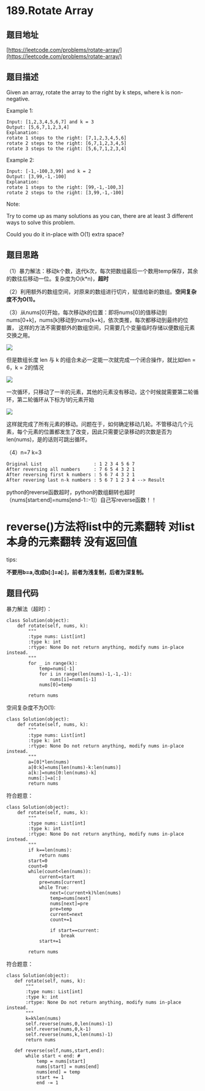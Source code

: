 189.Rotate Array
================

题目地址
--------
[https://leetcode.com/problems/rotate-array/](https://leetcode.com/problems/rotate-array/)

题目描述
--------

Given an array, rotate the array to the right by k steps, where k is non-negative.

Example 1:
```
Input: [1,2,3,4,5,6,7] and k = 3
Output: [5,6,7,1,2,3,4]
Explanation:
rotate 1 steps to the right: [7,1,2,3,4,5,6]
rotate 2 steps to the right: [6,7,1,2,3,4,5]
rotate 3 steps to the right: [5,6,7,1,2,3,4]
```
Example 2:
```
Input: [-1,-100,3,99] and k = 2
Output: [3,99,-1,-100]
Explanation: 
rotate 1 steps to the right: [99,-1,-100,3]
rotate 2 steps to the right: [3,99,-1,-100]
```
Note:

Try to come up as many solutions as you can, there are at least 3 different ways to solve this problem.

Could you do it in-place with O(1) extra space?

题目思路
--------

（1）暴力解法：移动k个数，迭代k次，每次把数组最后一个数用temp保存，其余的数往后移动一位。复杂度为O(k*n)，**超时**

（2）利用额外的数组空间，对原来的数组进行切片，赋值给新的数组。**空间复杂度不为O(1)。**

（3）从nums[0]开始，每次移动k的位置：即将nums[0]的值移动到nums[0+k]，nums[k]移动到nums[k+k]，依次类推，每次都移动到最终的位置，
这样的方法不需要额外的数组空间，只需要几个变量临时存储以便数组元素交换之用。

![](https://assets.leetcode.com/static_assets/media/original_images/189_Rotate_Array.png)

但是数组长度 len 与 k 的组合未必一定能一次就完成一个闭合操作，就比如len = 6，k = 2的情况

![](https://img-blog.csdnimg.cn/20181102200551189.png)

一次循环，只移动了一半的元素，其他的元素没有移动，这个时候就需要第二轮循环，第二轮循环从下标为1的元素开始

![](https://img-blog.csdnimg.cn/20181102200837768.png?x-oss-process=image/watermark,type_ZmFuZ3poZW5naGVpdGk,shadow_10,text_aHR0cHM6Ly9ibG9nLmNzZG4ubmV0L3FxXzI4NTg0ODg5,size_16,color_FFFFFF,t_70)

这样就完成了所有元素的移动。问题在于，如何确定移动几轮。不管移动几个元素，每个元素的位置都发生了改变，因此只需要记录移动的次数是否为len(nums)，是的话则可跳出循环。

（4）n=7 k=3

```
Original List                   : 1 2 3 4 5 6 7
After reversing all numbers     : 7 6 5 4 3 2 1
After reversing first k numbers : 5 6 7 4 3 2 1
After revering last n-k numbers : 5 6 7 1 2 3 4 --> Result
```

python的reverse函数超时，python的数组翻转也超时（nums[start:end]=nums[end-1::-1]）自己写reverse函数！！

# reverse()方法将list中的元素翻转 对list本身的元素翻转 没有返回值 

tips:

**不要用b=a,改成b[:]=a[:]，前者为浅复制，后者为深复制。**



题目代码
-------

暴力解法（超时）：

```
class Solution(object):
    def rotate(self, nums, k):
        """
        :type nums: List[int]
        :type k: int
        :rtype: None Do not return anything, modify nums in-place instead.
        """
        for _ in range(k):
            temp=nums[-1]
            for i in range(len(nums)-1,-1,-1):
                nums[i]=nums[i-1]
            nums[0]=temp
        
        return nums
```

空间复杂度不为O(1):

```
class Solution(object):
    def rotate(self, nums, k):
        """
        :type nums: List[int]
        :type k: int
        :rtype: None Do not return anything, modify nums in-place instead.
        """
        a=[0]*len(nums)
        a[0:k]=nums[len(nums)-k:len(nums)]
        a[k:]=nums[0:len(nums)-k]
        nums[:]=a[:]
        return nums
```

符合题意：
```
class Solution(object):
    def rotate(self, nums, k):
        """
        :type nums: List[int]
        :type k: int
        :rtype: None Do not return anything, modify nums in-place instead.
        """
        if k==len(nums):
            return nums
        start=0
        count=0
        while(count<len(nums)):
            current=start
            pre=nums[current]
            while True:
                next=(current+k)%len(nums)
                temp=nums[next]
                nums[next]=pre
                pre=temp
                current=next
                count+=1
                
                if start==current:
                    break
            start+=1
        
        return nums
 ```
 
 符合题意：
 
 ```
 class Solution(object):
    def rotate(self, nums, k):
        """
        :type nums: List[int]
        :type k: int
        :rtype: None Do not return anything, modify nums in-place instead.
        """
        k=k%len(nums)
        self.reverse(nums,0,len(nums)-1)
        self.reverse(nums,0,k-1)
        self.reverse(nums,k,len(nums)-1)
        return nums
        
    def reverse(self,nums,start,end):
        while start < end: #
            temp = nums[start]
            nums[start] = nums[end]
            nums[end] = temp 
            start += 1
            end -= 1
        
```
